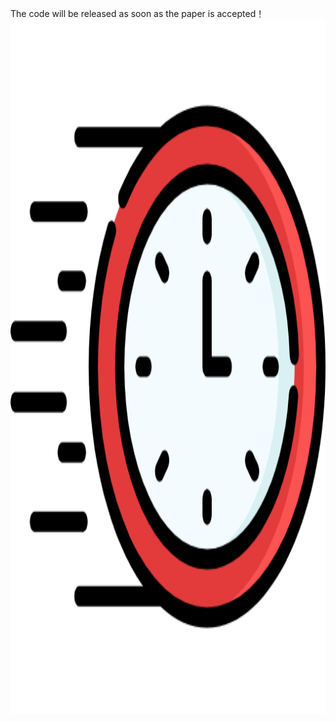  The code will be released as soon as the paper is accepted！
<img width="1111" height="1111" alt="comingsoon" src="https://github.com/Dai-LiZhen/DCTP/blob/main/favicon.png">

